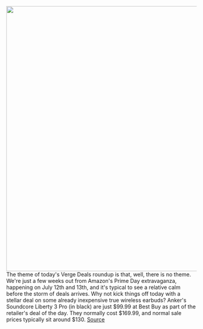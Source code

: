 <img src='https://cdn.vox-cdn.com/thumbor/E2Dwvne84eEALgoq_9dM1R6Rk1M=/0x0:2040x1360/1200x800/filters:focal(857x517:1183x843)/cdn.vox-cdn.com/uploads/chorus_image/image/71007560/DSCF7274.0.jpg' width='700px' /><br/>
The theme of today's Verge Deals roundup is that, well, there is no theme. We're just a few weeks out from Amazon's Prime Day extravaganza, happening on July 12th and 13th, and it's typical to see a relative calm before the storm of deals arrives. Why not kick things off today with a stellar deal on some already inexpensive true wireless earbuds? Anker's Soundcore Liberty 3 Pro (in black) are just $99.99 at Best Buy as part of the retailer's deal of the day. They normally cost $169.99, and normal sale prices typically sit around $130.
<a href='https://www.theverge.com/good-deals/2022/6/23/23179881/anker-liberty-3-pro-anc-wd-1tb-hard-drive-far-cry-deal-sale'> Source <a/>